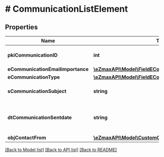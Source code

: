 # # CommunicationListElement

## Properties

Name | Type | Description | Notes
------------ | ------------- | ------------- | -------------
**pkiCommunicationID** | **int** | The unique ID of the Communication. |
**eCommunicationEmailimportance** | [**\eZmaxAPI\Model\FieldECommunicationEmailimportance**](FieldECommunicationEmailimportance.md) |  | [optional]
**eCommunicationType** | [**\eZmaxAPI\Model\FieldECommunicationType**](FieldECommunicationType.md) |  |
**sCommunicationSubject** | **string** | The Subject of the Communication |
**dtCommunicationSentdate** | **string** | The send date and time at which the Communication was sent. |
**objContactFrom** | [**\eZmaxAPI\Model\CustomContactNameResponse**](CustomContactNameResponse.md) |  |

[[Back to Model list]](../../README.md#models) [[Back to API list]](../../README.md#endpoints) [[Back to README]](../../README.md)
